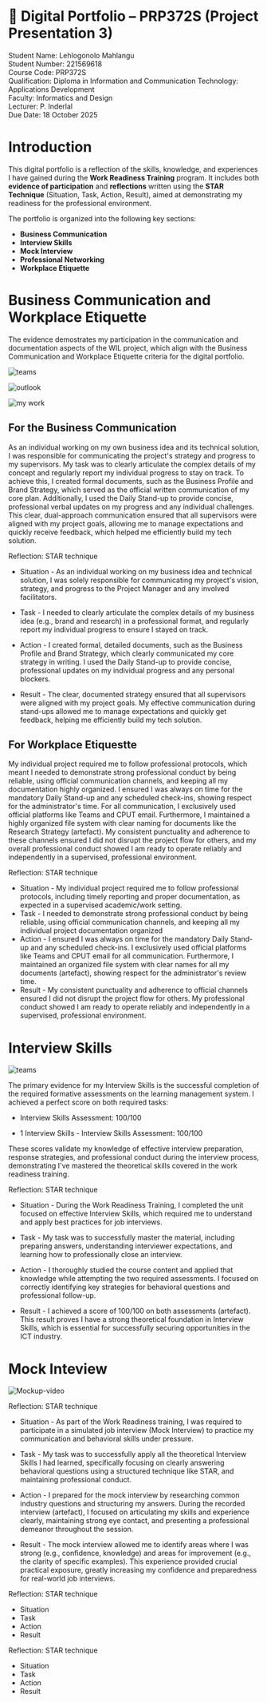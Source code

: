 
# 🌟 Digital Portfolio – PRP372S (Project Presentation 3)

Student Name: Lehlogonolo Mahlangu <br>
Student Number: 221569618 <br>
Course Code: PRP372S <br> 
Qualification: Diploma in Information and Communication Technology: Applications Development <br> 
Faculty: Informatics and Design <br> 
Lecturer: P. Inderlal <br> 
Due Date: 18 October 2025 <br> 

# Introduction 

This digital portfolio is a reflection of the skills, knowledge, and experiences I have gained during the **Work Readiness Training** program. It includes both **evidence of participation** and **reflections** written using the **STAR Technique** (Situation, Task, Action, Result), aimed at demonstrating my readiness for the professional environment.

The portfolio is organized into the following key sections:
- **Business Communication**
- **Interview Skills**
- **Mock Interview**
- **Professional Networking**
- **Workplace Etiquette**

# Business Communication and Workplace Etiquette

The evidence demostrates my participation in the communication and documentation aspects of the WIL project, which align with the Business Communication and Workplace Etiquette criteria for the digital portfolio.

![teams](images/Teams.png)

![outlook](images/outlook.png)

![my work](images/mywork.png) 


## For the Business Communication

As an individual working on my own business idea and its technical solution, I was responsible for communicating the project's strategy and progress to my supervisors. My task was to clearly articulate the complex details of my concept and regularly report my individual progress to stay on track. To achieve this, I created formal documents, such as the Business Profile and Brand Strategy, which served as the official written communication of my core plan. Additionally, I used the Daily Stand-up to provide concise, professional verbal updates on my progress and any individual challenges. 
This clear, dual-approach communication ensured that all supervisors were aligned with my project goals, allowing me to manage expectations and quickly receive feedback, which helped me efficiently build my tech solution.

Reflection: STAR technique

- Situation - As an individual working on my business idea and technical solution, I was solely responsible for communicating my project's vision, strategy, and progress to the Project Manager and any involved facilitators.

- Task - I needed to clearly articulate the complex details of my business idea (e.g., brand and research) in a professional format, and regularly report my individual progress to ensure I stayed on track.
  
- Action - I created formal, detailed documents, such as the Business Profile and Brand Strategy, which clearly communicated my core strategy in writing. I used the Daily Stand-up to provide concise, professional updates on my individual progress and any personal blockers.
  
- Result - The clear, documented strategy ensured that all supervisors were aligned with my project goals. My effective communication during stand-ups allowed me to manage expectations and quickly get feedback, helping me efficiently build my tech solution.


## For Workplace Etiquestte 

My individual project required me to follow professional protocols, which meant I needed to demonstrate strong professional conduct by being reliable, using official communication channels, and keeping all my documentation highly organized. I ensured I was always on time for the mandatory Daily Stand-up and any scheduled check-ins, showing respect for the administrator's time. For all communication, I exclusively used official platforms like Teams and CPUT email. Furthermore, I maintained a highly organized file system with clear naming for documents like the Research Strategy (artefact). My consistent punctuality and adherence to these channels ensured I did not disrupt the project flow for others, and my overall professional conduct showed I am ready to operate reliably and independently in a supervised, professional environment.

Reflection: STAR technique

- Situation - My individual project required me to follow professional protocols, including timely reporting and proper documentation, as expected in a supervised academic/work setting.
- Task - I needed to demonstrate strong professional conduct by being reliable, using official communication channels, and keeping all my individual project documentation organized 
- Action - I ensured I was always on time for the mandatory Daily Stand-up and any scheduled check-ins. I exclusively used official platforms like Teams and CPUT email for all communication. Furthermore, I maintained an organized file system with clear names for all my documents (artefact), showing respect for the administrator's review time.
- Result - My consistent punctuality and adherence to official channels ensured I did not disrupt the project flow for others. My professional conduct showed I am ready to operate reliably and independently in a supervised, professional environment.

# Interview Skills

![teams](images/Interview-skills.png)


The primary evidence for my Interview Skills is the successful completion of the required formative assessments on the learning management system. I achieved a perfect score on both required tasks:

 - Interview Skills Assessment: 100/100

 - 1 Interview Skills - Interview Skills Assessment: 100/100

These scores validate my knowledge of effective interview preparation, response strategies, and professional conduct during the interview process, demonstrating I've mastered the theoretical skills covered in the work readiness training.
 

Reflection: STAR technique

- Situation - During the Work Readiness Training, I completed the unit focused on effective Interview Skills, which required me to understand and apply best practices for job interviews.
  
- Task - My task was to successfully master the material, including preparing answers, understanding interviewer expectations, and learning how to professionally close an interview.

- Action - I thoroughly studied the course content and applied that knowledge while attempting the two required assessments. I focused on correctly identifying key strategies for behavioral questions and professional follow-up.

- Result - I achieved a score of 100/100 on both assessments (artefact). This result proves I have a strong theoretical foundation in Interview Skills, which is essential for successfully securing opportunities in the ICT industry.

# Mock Inteview

![Mockup-video](images/Mockup_video.png)



Reflection: STAR technique

- Situation - As part of the Work Readiness training, I was required to participate in a simulated job interview (Mock Interview) to practice my communication and behavioral skills under pressure.

- Task - My task was to successfully apply all the theoretical Interview Skills I had learned, specifically focusing on clearly answering behavioral questions using a structured technique like STAR, and maintaining professional conduct.

- Action - I prepared for the mock interview by researching common industry questions and structuring my answers. During the recorded interview (artefact), I focused on articulating my skills and experience clearly, maintaining strong eye contact, and presenting a professional demeanor throughout the session.

- Result - The mock interview allowed me to identify areas where I was strong (e.g., confidence, knowledge) and areas for improvement (e.g., the clarity of specific examples). This experience provided crucial practical exposure, greatly increasing my confidence and preparedness for real-world job interviews.


Reflection: STAR technique

- Situation
- Task
- Action
- Result


Reflection: STAR technique

- Situation
- Task
- Action
- Result

